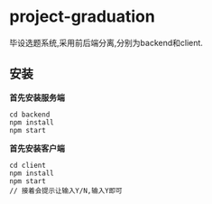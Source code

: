 # project-graduation
毕设选题系统,采用前后端分离,分别为backend和client.

## 安装
**首先安装服务端**
```
cd backend
npm install 
npm start 
```
**首先安装客户端**
```
cd client
npm install 
npm start 
// 接着会提示让输入Y/N,输入Y即可
```